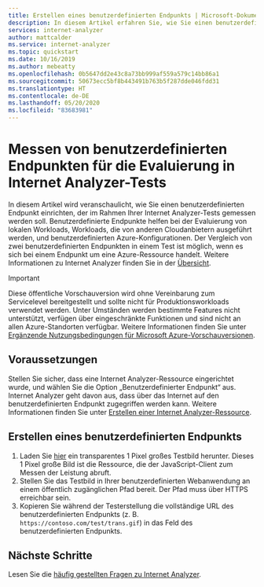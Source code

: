 ```yaml
---
title: Erstellen eines benutzerdefinierten Endpunkts | Microsoft-Dokumentation
description: In diesem Artikel erfahren Sie, wie Sie einen benutzerdefinierten Endpunkt für die Messung mit Ihrer Internet Analyzer-Ressource konfigurieren.
services: internet-analyzer
author: mattcalder
ms.service: internet-analyzer
ms.topic: quickstart
ms.date: 10/16/2019
ms.author: mebeatty
ms.openlocfilehash: 0b5647dd2e43c8a73bb999af559a579c14bb86a1
ms.sourcegitcommit: 50673ecc5bf8b443491b763b5f287dde046fdd31
ms.translationtype: HT
ms.contentlocale: de-DE
ms.lasthandoff: 05/20/2020
ms.locfileid: "83683981"
---
```

# <a name="measure-custom-endpoints-to-evaluate-in-your-internet-analyzer-tests"></a>Messen von benutzerdefinierten Endpunkten für die Evaluierung in Internet Analyzer-Tests 

In diesem Artikel wird veranschaulicht, wie Sie einen benutzerdefinierten Endpunkt einrichten, der im Rahmen Ihrer Internet Analyzer-Tests gemessen werden soll. Benutzerdefinierte Endpunkte helfen bei der Evaluierung von lokalen Workloads, Workloads, die von anderen Cloudanbietern ausgeführt werden, und benutzerdefinierten Azure-Konfigurationen.  Der Vergleich von zwei benutzerdefinierten Endpunkten in einem Test ist möglich, wenn es sich bei einem Endpunkt um eine Azure-Ressource handelt. Weitere Informationen zu Internet Analyzer finden Sie in der [Übersicht](internet-analyzer-overview.md). 

> [!IMPORTANT]
> Diese öffentliche Vorschauversion wird ohne Vereinbarung zum Servicelevel bereitgestellt und sollte nicht für Produktionsworkloads verwendet werden. Unter Umständen werden bestimmte Features nicht unterstützt, verfügen über eingeschränkte Funktionen und sind nicht an allen Azure-Standorten verfügbar. Weitere Informationen finden Sie unter [Ergänzende Nutzungsbedingungen für Microsoft Azure-Vorschauversionen](https://azure.microsoft.com/support/legal/preview-supplemental-terms/).
>

## <a name="before-you-begin"></a>Voraussetzungen

Stellen Sie sicher, dass eine Internet Analyzer-Ressource eingerichtet wurde, und wählen Sie die Option „Benutzerdefinierter Endpunkt“ aus. Internet Analyzer geht davon aus, dass über das Internet auf den benutzerdefinierten Endpunkt zugegriffen werden kann. Weitere Informationen finden Sie unter [Erstellen einer Internet Analyzer-Ressource](internet-analyzer-create-test-portal.md).


## <a name="create-custom-endpoint"></a>Erstellen eines benutzerdefinierten Endpunkts

1. Laden Sie [hier](https://fpc.msedge.net/apc/trans.gif) ein transparentes 1 Pixel großes Testbild herunter. Dieses 1 Pixel große Bild ist die Ressource, die der JavaScript-Client zum Messen der Leistung abruft.
2. Stellen Sie das Testbild in Ihrer benutzerdefinierten Webanwendung an einem öffentlich zugänglichen Pfad bereit. Der Pfad muss über HTTPS erreichbar sein. 
3. Kopieren Sie während der Testerstellung die vollständige URL des benutzerdefinierten Endpunkts (z. B. `https://contoso.com/test/trans.gif`) in das Feld des benutzerdefinierten Endpunkts.

## <a name="next-steps"></a>Nächste Schritte

Lesen Sie die [häufig gestellten Fragen zu Internet Analyzer](internet-analyzer-faq.md).

